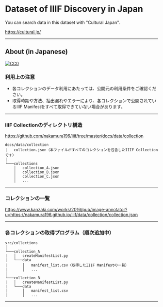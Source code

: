 # Dataset of IIIF Discovery in Japan

You can search data in this dataset with "Cultural Japan".

https://cultural.jp/

***

## About (in Japanese)

[![CC0](http://i.creativecommons.org/p/zero/1.0/88x31.png "CC0")](http://creativecommons.org/publicdomain/zero/1.0/deed.ja)

### 利用上の注意

* 各コレクションのデータ利用にあたっては、公開元の利用条件をご確認ください。
* 取得時期や方法、抽出漏れやエラーにより、各コレクションで公開されているIIIF Manifestをすべて取得できていない場合があります。

***

### IIIF Collectionのディレクトリ構造

https://github.com/nakamura196/iiif/tree/master/docs/data/collection

```
docs/data/collection
|   collection.json（本ファイルがすべてのコレクションを包含したIIIF Collectionです）
|   
└───collections
    │   collection_A.json
    │   collection_B.json
    │   collection_C.json
    │   ...

```

***

### コレクションの一覧

https://www.kanzaki.com/works/2016/pub/image-annotator?u=https://nakamura196.github.io/iiif/data/collection/collection.json

***

### 各コレクションの取得プログラム（順次追加中）
```
src/collections
│
└───collection_A
|   │   createManifestList.py
|   └───data
|       │   manifest_list.csv（取得したIIIF Manifestの一覧）
|       │   ...
│
└───collection_B
|   │   createManifestList.py
|   └───data
|       │   manifest_list.csv
|       │   ...
```

***

